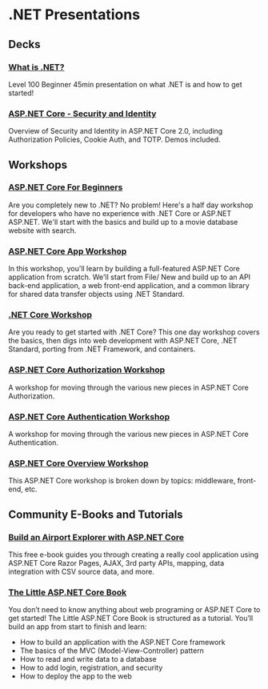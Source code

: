 # .NET Presentations

## Decks
### [What is .NET?](https://github.com/dotnet-presentations/home/tree/master/.NET%20Intro) 
Level 100 Beginner 45min presentation on what .NET is and how to get started! 

### [ASP.NET Core - Security and Identity](https://github.com/dotnet-presentations/home/tree/master/Security/ASP.NET%20Core%202.0)
Overview of Security and Identity in ASP.NET Core 2.0, including Authorization Policies, Cookie Auth, and TOTP. Demos included.

## Workshops
### [ASP.NET Core For Beginners](https://github.com/dotnet-presentations/aspnetcore-for-beginners)
Are you completely new to .NET? No problem! Here's a half day workshop for developers who have no experience with .NET Core or ASP.NET ASP.NET. We'll start with the basics and build up to a movie database website with search.

### [ASP.NET Core App Workshop](https://github.com/dotnet-presentations/aspnetcore-app-workshop)
In this workshop, you'll learn by building a full-featured ASP.NET Core application from scratch. We'll start from File/ New and build up to an API back-end application, a web front-end application, and a common library for shared data transfer objects using .NET Standard.

### [.NET Core Workshop](https://github.com/dotnet-presentations/dotnetcore-workshop)
Are you ready to get started with .NET Core? This one day workshop covers the basics, then digs into web development with ASP.NET Core, 
.NET Standard, porting from .NET Framework, and containers.

### [ASP.NET Core Authorization Workshop](https://github.com/blowdart/AspNetAuthorizationWorkshop)
A workshop for moving through the various new pieces in ASP.NET Core Authorization.

### [ASP.NET Core Authentication Workshop](https://github.com/blowdart/AspNetAuthenticationWorkshop)
A workshop for moving through the various new pieces in ASP.NET Core Authentication.

### [ASP.NET Core Overview Workshop](https://github.com/dotnet-presentations/aspnetcore-workshop)
This ASP.NET Core workshop is broken down by topics: middleware, front-end, etc.

## Community E-Books and Tutorials
### [Build an Airport Explorer with ASP.NET Core](https://www.jerriepelser.com/books/airport-explorer) 
This free e-book guides you through creating a really cool application using ASP.NET Core Razor Pages, AJAX, 3rd party APIs, mapping, data integration with CSV source data, and more.

### [The Little ASP.NET Core Book](https://www.recaffeinate.co/book/) 
You don’t need to know anything about web programing or ASP.NET Core to get started! The Little ASP.NET Core Book is structured as a tutorial. You’ll build an app from start to finish and learn:
 * How to build an application with the ASP.NET Core framework
 * The basics of the MVC (Model-View-Controller) pattern
 * How to read and write data to a database
 * How to add login, registration, and security
 * How to deploy the app to the web
